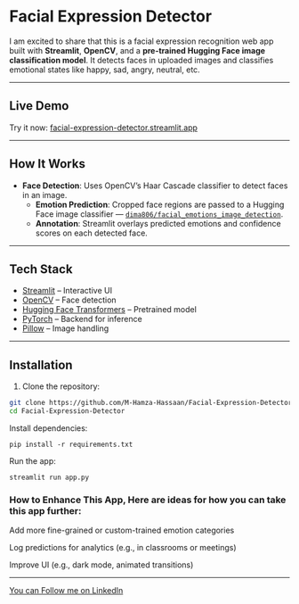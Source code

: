 # Facial Expression Detector

I am excited to share that this is a facial expression recognition web app built with **Streamlit**, **OpenCV**, and a **pre-trained Hugging Face image classification model**. It detects faces in uploaded images and classifies emotional states like happy, sad, angry, neutral, etc.

---

## Live Demo

Try it now: [facial-expression-detector.streamlit.app](https://facial-expression-detector.streamlit.app/)

---

## How It Works

- **Face Detection**: Uses OpenCV’s Haar Cascade classifier to detect faces in an image.
  - **Emotion Prediction**: Cropped face regions are passed to a Hugging Face image classifier — [`dima806/facial_emotions_image_detection`](https://huggingface.co/dima806/facial_emotions_image_detection).
  - **Annotation**: Streamlit overlays predicted emotions and confidence scores on each detected face.

---

##  Tech Stack

- [Streamlit](https://streamlit.io/) – Interactive UI
- [OpenCV](https://opencv.org/) – Face detection
- [Hugging Face Transformers](https://huggingface.co/transformers/) – Pretrained model
- [PyTorch](https://pytorch.org/) – Backend for inference
- [Pillow](https://pillow.readthedocs.io/) – Image handling

---

##  Installation

1. Clone the repository:

```bash
git clone https://github.com/M-Hamza-Hassaan/Facial-Expression-Detector.git
cd Facial-Expression-Detector
```

Install dependencies:
```
pip install -r requirements.txt
```

Run the app:
```
streamlit run app.py
```

### How to Enhance This App, Here are ideas for how you can take this app further:


 Add more fine-grained or custom-trained emotion categories

 Log predictions for analytics (e.g., in classrooms or meetings)

 Improve UI (e.g., dark mode, animated transitions)

---

[You can Follow me on LinkedIn](https://www.linkedin.com/in/muhammad-hamza-hassaan-29920a25a/)
